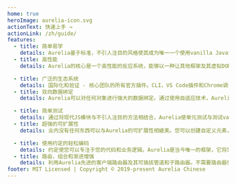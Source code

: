 ```yaml
---
home: true
heroImage: aurelia-icon.svg
actionText: 快速上手 →
actionLink: /zh/guide/
features:
  - title: 简单易学
    details: Aurelia基于标准，不引人注目的风格使其成为唯一一个使用vanilla JavaScript或TypeScript构建组件的框架。如果您了解现代JS和HTML，那么即使是最复杂的应用程序也无法学习。
  - title: 高性能
    details: Aurelia的核心是一个高性能的反应系统，能够以一种让其他框架及其虚拟DOM处于灰尘状态的方式批量处理DOM更新。无论您的UI多么复杂，都可以体验一致，可扩展的性能。

  - title: 广泛的生态系统
    details: 国际化和验证 - 核心团队的所有官方插件。CLI，VS Code插件和Chrome调试器 - 用于增强开发的可选工具。Aurelia不仅仅是一个框架，而是一个强大的平台和生态系统，旨在确保您的快速成功。
  - title: 双向数据绑定
    details: Aurelia可以对任何对象进行强大的数据绑定。通过使用自适应技术，Aurelia选择最有效的方式来观察模型中的每个属性，并自动将您的UI和状态与最佳性能同步。

  - title: 简单测试
    details: 通过将现代JS模块与不引人注目的方法相结合，Aurelia使单元测试与测试vanilla JS一样简单。需要编写集成测试吗？强大的依赖注入容器和测试库使其变得快速而简单。您可以从高度可维护和更长寿的应用程序中受益。
  - title: 超强的可扩展性
    details: 业内没有任何东西可以与Aurelia的可扩展性相媲美。您可以创建自定义元素，向现有元素添加自定义属性，控制模板生成，自定义模板语法，创建新的反应绑定类型，扩展DI以及您能想到的任何其他内容。

  - title: 使用约定的轻松编码
    details: 约定使您可以专注于您的代码和业务逻辑。Aurelia是当今唯一的框架，它将您的代码置于应用程序的中心，而不是框架。不喜欢这些惯例？插上你自己的或完全丢弃它们。你在掌控之中。
  - title: 路由，组合和渐进增强
    details: 利用Aurelia先进的客户端路由器及其可插拔管道和子路由器。不需要路由器但需要动态的，数据驱动的UI组合？我们也这样做。有遗留应用吗？Aurelia的渐进增强和脚本标记构建使得逐步采用也变得容易。
footer: MIT Licensed | Copyright © 2019-present Aurelia Chinese
---
```

